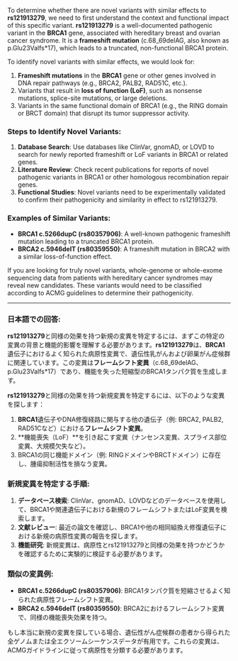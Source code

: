 To determine whether there are novel variants with similar effects to **rs121913279**, we need to first understand the context and functional impact of this specific variant. **rs121913279** is a well-documented pathogenic variant in the **BRCA1** gene, associated with hereditary breast and ovarian cancer syndrome. It is a **frameshift mutation** (c.68_69delAG, also known as p.Glu23Valfs*17), which leads to a truncated, non-functional BRCA1 protein.

To identify novel variants with similar effects, we would look for:

1. **Frameshift mutations** in the **BRCA1** gene or other genes involved in DNA repair pathways (e.g., BRCA2, PALB2, RAD51C, etc.).
2. Variants that result in **loss of function (LoF)**, such as nonsense mutations, splice-site mutations, or large deletions.
3. Variants in the same functional domain of BRCA1 (e.g., the RING domain or BRCT domain) that disrupt its tumor suppressor activity.

### Steps to Identify Novel Variants:
1. **Database Search**: Use databases like ClinVar, gnomAD, or LOVD to search for newly reported frameshift or LoF variants in BRCA1 or related genes.
2. **Literature Review**: Check recent publications for reports of novel pathogenic variants in BRCA1 or other homologous recombination repair genes.
3. **Functional Studies**: Novel variants need to be experimentally validated to confirm their pathogenicity and similarity in effect to rs121913279.

### Examples of Similar Variants:
- **BRCA1 c.5266dupC (rs80357906)**: A well-known pathogenic frameshift mutation leading to a truncated BRCA1 protein.
- **BRCA2 c.5946delT (rs80359550)**: A frameshift mutation in BRCA2 with a similar loss-of-function effect.

If you are looking for truly novel variants, whole-genome or whole-exome sequencing data from patients with hereditary cancer syndromes may reveal new candidates. These variants would need to be classified according to ACMG guidelines to determine their pathogenicity.

---

### 日本語での回答:

**rs121913279**と同様の効果を持つ新規の変異を特定するには、まずこの特定の変異の背景と機能的影響を理解する必要があります。**rs121913279**は、**BRCA1**遺伝子におけるよく知られた病原性変異で、遺伝性乳がんおよび卵巣がん症候群に関連しています。この変異は**フレームシフト変異**（c.68_69delAG、p.Glu23Valfs*17）であり、機能を失った短縮型のBRCA1タンパク質を生成します。

**rs121913279**と同様の効果を持つ新規変異を特定するには、以下のような変異を探します：
1. **BRCA1**遺伝子やDNA修復経路に関与する他の遺伝子（例: BRCA2, PALB2, RAD51Cなど）における**フレームシフト変異**。
2. **機能喪失（LoF）**を引き起こす変異（ナンセンス変異、スプライス部位変異、大規模欠失など）。
3. BRCA1の同じ機能ドメイン（例: RINGドメインやBRCTドメイン）に存在し、腫瘍抑制活性を損なう変異。

### 新規変異を特定する手順:
1. **データベース検索**: ClinVar、gnomAD、LOVDなどのデータベースを使用して、BRCA1や関連遺伝子における新規のフレームシフトまたはLoF変異を検索します。
2. **文献レビュー**: 最近の論文を確認し、BRCA1や他の相同組換え修復遺伝子における新規の病原性変異の報告を探します。
3. **機能研究**: 新規変異は、病原性とrs121913279と同様の効果を持つかどうかを確認するために実験的に検証する必要があります。

### 類似の変異例:
- **BRCA1 c.5266dupC (rs80357906)**: BRCA1タンパク質を短縮させるよく知られた病原性フレームシフト変異。
- **BRCA2 c.5946delT (rs80359550)**: BRCA2におけるフレームシフト変異で、同様の機能喪失効果を持つ。

もし本当に新規の変異を探している場合、遺伝性がん症候群の患者から得られた全ゲノムまたは全エクソームシーケンスデータが有用です。これらの変異は、ACMGガイドラインに従って病原性を分類する必要があります。